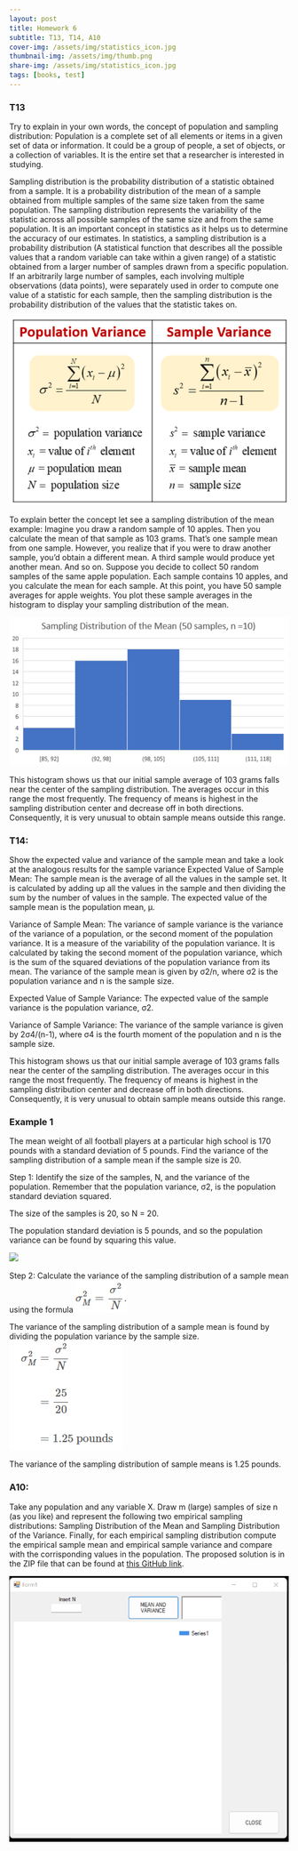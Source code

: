 ```yaml
---
layout: post
title: Homework 6
subtitle: T13, T14, A10
cover-img: /assets/img/statistics_icon.jpg
thumbnail-img: /assets/img/thumb.png
share-img: /assets/img/statistics_icon.jpg
tags: [books, test]
---
```


### T13 
Try to explain in your own words, the concept of population and sampling distribution:
Population is a complete set of all elements or items in a given set of data or information. It could be a group of people, a set of objects, or a collection of variables. It is the entire set that a researcher is interested in studying.

Sampling distribution is the probability distribution of a statistic obtained from a sample. 
It is a probability distribution of the mean of a sample obtained from multiple samples of the same size taken from the same population. The sampling distribution represents the variability of the statistic across all possible samples of the same size and from the same population. It is an important concept in statistics as it helps us to determine the accuracy of our estimates.
In statistics, a sampling distribution is a probability distribution (A statistical function that describes all the possible values that a random variable can take within a given range) of a statistic obtained from a larger number of samples drawn from a specific population. If an arbitrarily large number of samples, each involving multiple observations (data points), were separately used in order to compute one value of a statistic for each sample, then the sampling distribution is the probability distribution of the values that the statistic takes on.


![](/assets/img/Homework6_T13.2.png)


To explain better the concept let see a sampling distribution of the mean example:
Imagine you draw a random sample of 10 apples. Then you calculate the mean of that sample as 103 grams. That’s one sample mean from one sample. However, you realize that if you were to draw another sample, you’d obtain a different mean. A third sample would produce yet another mean. And so on.
Suppose you decide to collect 50 random samples of the same apple population. Each sample contains 10 apples, and you calculate the mean for each sample.
At this point, you have 50 sample averages for apple weights. You plot these sample averages in the histogram to display your sampling distribution of the mean.



![](/assets/img/Homework6_T13.png)


This histogram shows us that our initial sample average of 103 grams falls near the center of the sampling distribution. The averages occur in this range the most frequently. The frequency of means is highest in the sampling distribution center and decrease off in both directions. Consequently, it is very unusual to obtain sample means outside this range.




### T14: 
Show the expected value and variance of the sample mean and take a look at the analogous results for the sample variance
Expected Value of Sample Mean:
The sample mean is the average of all the values in the sample set. It is calculated by adding up all the values in the sample and then dividing the sum by the number of values in the sample.
The expected value of the sample mean is the population mean, μ.

Variance of Sample Mean:
The variance of sample variance is the variance of the variance of a population, or the second moment of the population variance. It is a measure of the variability of the population variance. It is calculated by taking the second moment of the population variance, which is the sum of the squared deviations of the population variance from its mean.
The variance of the sample mean is given by σ2/n, where σ2 is the population variance and n is the sample size.

Expected Value of Sample Variance:
The expected value of the sample variance is the population variance, σ2.

Variance of Sample Variance:
The variance of the sample variance is given by 2σ4/(n-1), where σ4 is the fourth moment of the population and n is the sample size.

This histogram shows us that our initial sample average of 103 grams falls near the center of the sampling distribution. The averages occur in this range the most frequently. The frequency of means is highest in the sampling distribution center and decrease off in both directions. Consequently, it is very unusual to obtain sample means outside this range.


### Example 1
The mean weight of all football players at a particular high school 
is 170 pounds with a standard deviation of 5 pounds. Find the variance of the
sampling distribution of a sample mean if the sample size is 20.

Step 1: Identify the size of the samples, 
N, and the variance of the population. Remember that the population variance, 
σ2, is the population standard deviation squared.

The size of the samples is 20, so N = 20.

The population standard deviation is 5 pounds, 
and so the population variance can be found by squaring this value.

![](/assets/img/Homework6_T13.3.png.png)

Step 2: Calculate the variance of the sampling distribution of a sample mean using the formula
![](/assets/img/Homework6_T13.4.png)

The variance of the sampling distribution of a sample mean is found by dividing the population variance by the sample size.
![](/assets/img/Homework6_T13.5.png)

The variance of the sampling distribution of sample means is 1.25 pounds.


### A10: 
Take any population and any variable X. Draw m (large) samples of size n (as you like) and represent the following two empirical sampling distributions: Sampling Distribution of the Mean and Sampling Distribution of the Variance.
Finally, for each empirical sampling distribution compute the empirical sample mean and empirical sample variance and compare with the corrisponding values in the population.
The proposed solution is in the ZIP file that can be found at [this GitHub link](https://github.com/loris30/StatisticsHomework/).

![](assets/GIF/Homework6.GIF.gif)


